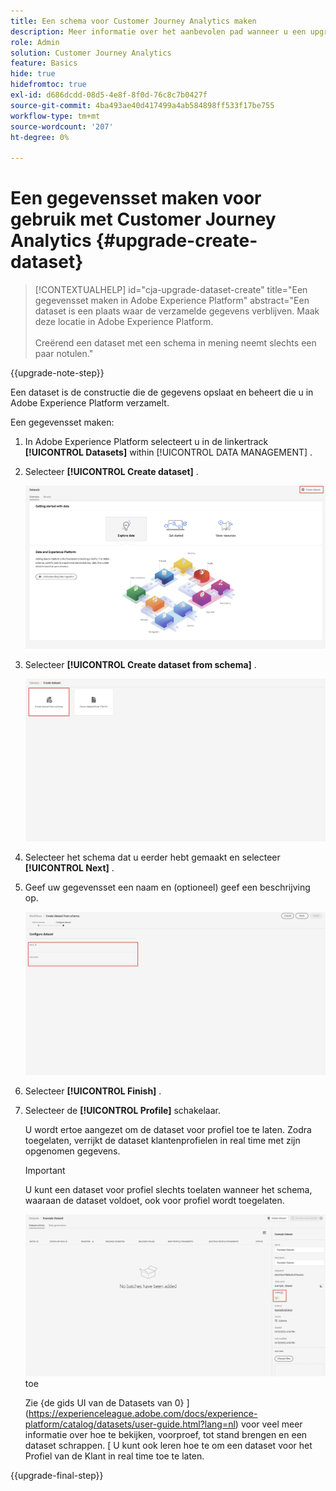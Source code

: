 ```yaml
---
title: Een schema voor Customer Journey Analytics maken
description: Meer informatie over het aanbevolen pad wanneer u een upgrade uitvoert van Adobe Analytics naar Customer Journey Analytics
role: Admin
solution: Customer Journey Analytics
feature: Basics
hide: true
hidefromtoc: true
exl-id: d686dcdd-08d5-4e8f-8f0d-76c8c7b0427f
source-git-commit: 4ba493ae40d417499a4ab584898ff533f17be755
workflow-type: tm+mt
source-wordcount: '207'
ht-degree: 0%

---
```


# Een gegevensset maken voor gebruik met Customer Journey Analytics {#upgrade-create-dataset}

<!-- markdownlint-disable MD034 -->

>[!CONTEXTUALHELP]
>id="cja-upgrade-dataset-create"
>title="Een gegevensset maken in Adobe Experience Platform"
>abstract="Een dataset is een plaats waar de verzamelde gegevens verblijven. Maak deze locatie in Adobe Experience Platform.<br><br> Creërend een dataset met een schema in mening neemt slechts een paar notulen."

<!-- markdownlint-enable MD034 -->

{{upgrade-note-step}}

<!-- Should we single source this instead of duplicate it? The following steps were copied from: /help/data-ingestion/aepwebsdk.md-->

Een dataset is de constructie die de gegevens opslaat en beheert die u in Adobe Experience Platform verzamelt.

Een gegevensset maken:

1. In Adobe Experience Platform selecteert u in de linkertrack **[!UICONTROL Datasets]** within [!UICONTROL DATA MANAGEMENT] .

1. Selecteer **[!UICONTROL Create dataset]** .

   ![ creeer dataset ](assets/create-dataset.png)

1. Selecteer **[!UICONTROL Create dataset from schema]** .

   ![ creeer dataset van schema ](assets/create-dataset-from-schema.png)

1. Selecteer het schema dat u eerder hebt gemaakt en selecteer **[!UICONTROL Next]** .

1. Geef uw gegevensset een naam en (optioneel) geef een beschrijving op.

   ![ dataset van de Naam ](assets/name-your-datatest.png)

1. Selecteer **[!UICONTROL Finish]** .

1. Selecteer de **[!UICONTROL Profile]** schakelaar.

   U wordt ertoe aangezet om de dataset voor profiel toe te laten. Zodra toegelaten, verrijkt de dataset klantenprofielen in real time met zijn opgenomen gegevens.

   >[!IMPORTANT]
   >
   >    U kunt een dataset voor profiel slechts toelaten wanneer het schema, waaraan de dataset voldoet, ook voor profiel wordt toegelaten.

   ![ laat schema voor profiel ](assets/aepwebsdk-dataset-profile.png) toe

   Zie {de gids UI van de Datasets van 0} ](https://experienceleague.adobe.com/docs/experience-platform/catalog/datasets/user-guide.html?lang=nl) voor veel meer informatie over hoe te bekijken, voorproef, tot stand brengen en een dataset schrappen. [ U kunt ook leren hoe te om een dataset voor het Profiel van de Klant in real time toe te laten.

{{upgrade-final-step}}
